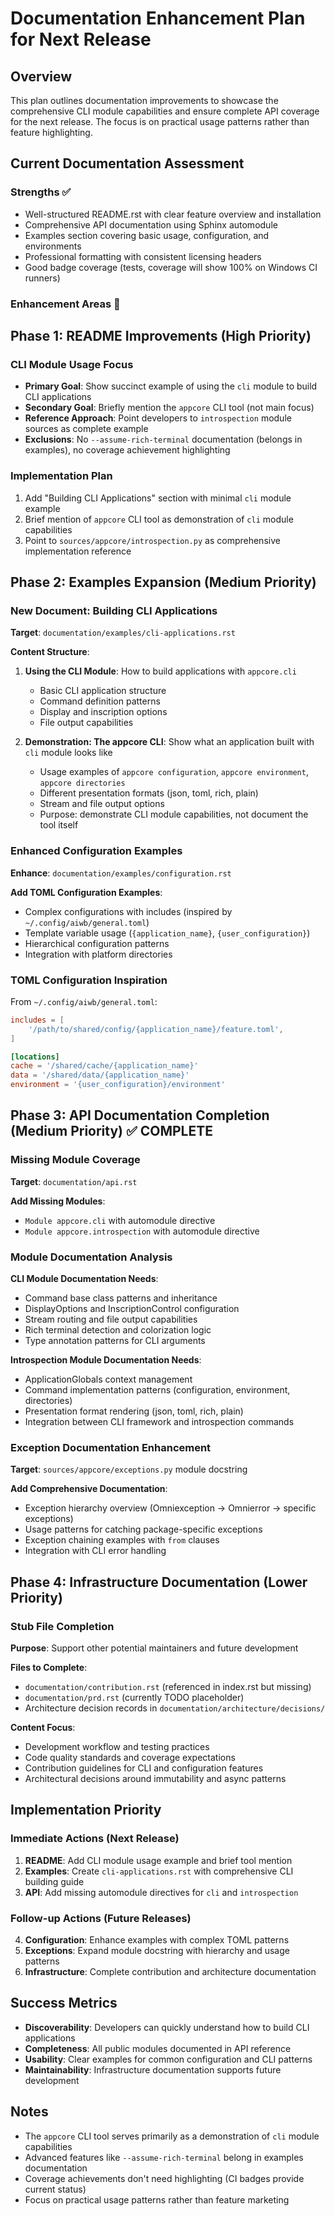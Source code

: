 # Documentation Enhancement Plan for Next Release

## Overview

This plan outlines documentation improvements to showcase the comprehensive CLI module capabilities and ensure complete API coverage for the next release. The focus is on practical usage patterns rather than feature highlighting.

## Current Documentation Assessment

### Strengths ✅
- Well-structured README.rst with clear feature overview and installation
- Comprehensive API documentation using Sphinx automodule
- Examples section covering basic usage, configuration, and environments
- Professional formatting with consistent licensing headers
- Good badge coverage (tests, coverage will show 100% on Windows CI runners)

### Enhancement Areas 🎯

## Phase 1: README Improvements (High Priority)

### CLI Module Usage Focus
- **Primary Goal**: Show succinct example of using the `cli` module to build CLI applications
- **Secondary Goal**: Briefly mention the `appcore` CLI tool (not main focus)
- **Reference Approach**: Point developers to `introspection` module sources as complete example
- **Exclusions**: No `--assume-rich-terminal` documentation (belongs in examples), no coverage achievement highlighting

### Implementation Plan
1. Add "Building CLI Applications" section with minimal `cli` module example
2. Brief mention of `appcore` CLI tool as demonstration of `cli` module capabilities
3. Point to `sources/appcore/introspection.py` as comprehensive implementation reference

## Phase 2: Examples Expansion (Medium Priority)

### New Document: Building CLI Applications
**Target**: `documentation/examples/cli-applications.rst`

**Content Structure**:
1. **Using the CLI Module**: How to build applications with `appcore.cli`
   - Basic CLI application structure
   - Command definition patterns
   - Display and inscription options
   - File output capabilities

2. **Demonstration: The appcore CLI**: Show what an application built with `cli` module looks like
   - Usage examples of `appcore configuration`, `appcore environment`, `appcore directories`
   - Different presentation formats (json, toml, rich, plain)
   - Stream and file output options
   - Purpose: demonstrate CLI module capabilities, not document the tool itself

### Enhanced Configuration Examples
**Enhance**: `documentation/examples/configuration.rst`

**Add TOML Configuration Examples**:
- Complex configurations with includes (inspired by `~/.config/aiwb/general.toml`)
- Template variable usage (`{application_name}`, `{user_configuration}`)
- Hierarchical configuration patterns
- Integration with platform directories

### TOML Configuration Inspiration
From `~/.config/aiwb/general.toml`:
```toml
includes = [
    '/path/to/shared/config/{application_name}/feature.toml',
]

[locations]
cache = '/shared/cache/{application_name}'
data = '/shared/data/{application_name}'
environment = '{user_configuration}/environment'
```

## Phase 3: API Documentation Completion (Medium Priority) ✅ COMPLETE

### Missing Module Coverage
**Target**: `documentation/api.rst`

**Add Missing Modules**:
- `Module appcore.cli` with automodule directive
- `Module appcore.introspection` with automodule directive

### Module Documentation Analysis
**CLI Module Documentation Needs**:
- Command base class patterns and inheritance
- DisplayOptions and InscriptionControl configuration
- Stream routing and file output capabilities
- Rich terminal detection and colorization logic
- Type annotation patterns for CLI arguments

**Introspection Module Documentation Needs**:
- ApplicationGlobals context management
- Command implementation patterns (configuration, environment, directories)
- Presentation format rendering (json, toml, rich, plain)
- Integration between CLI framework and introspection commands

### Exception Documentation Enhancement
**Target**: `sources/appcore/exceptions.py` module docstring

**Add Comprehensive Documentation**:
- Exception hierarchy overview (Omniexception → Omnierror → specific exceptions)
- Usage patterns for catching package-specific exceptions
- Exception chaining examples with `from` clauses
- Integration with CLI error handling

## Phase 4: Infrastructure Documentation (Lower Priority)

### Stub File Completion
**Purpose**: Support other potential maintainers and future development

**Files to Complete**:
- `documentation/contribution.rst` (referenced in index.rst but missing)
- `documentation/prd.rst` (currently TODO placeholder)
- Architecture decision records in `documentation/architecture/decisions/`

**Content Focus**:
- Development workflow and testing practices
- Code quality standards and coverage expectations
- Contribution guidelines for CLI and configuration features
- Architectural decisions around immutability and async patterns

## Implementation Priority

### Immediate Actions (Next Release)
1. **README**: Add CLI module usage example and brief tool mention
2. **Examples**: Create `cli-applications.rst` with comprehensive CLI building guide
3. **API**: Add missing automodule directives for `cli` and `introspection`

### Follow-up Actions (Future Releases)
4. **Configuration**: Enhance examples with complex TOML patterns
5. **Exceptions**: Expand module docstring with hierarchy and usage patterns
6. **Infrastructure**: Complete contribution and architecture documentation

## Success Metrics

- **Discoverability**: Developers can quickly understand how to build CLI applications
- **Completeness**: All public modules documented in API reference
- **Usability**: Clear examples for common configuration and CLI patterns
- **Maintainability**: Infrastructure documentation supports future development

## Notes

- The `appcore` CLI tool serves primarily as a demonstration of `cli` module capabilities
- Advanced features like `--assume-rich-terminal` belong in examples documentation
- Coverage achievements don't need highlighting (CI badges provide current status)
- Focus on practical usage patterns rather than feature marketing